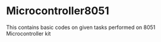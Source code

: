 # Microcontroller8051
This contains basic codes on given tasks performed on 8051 Microcontroller kit
